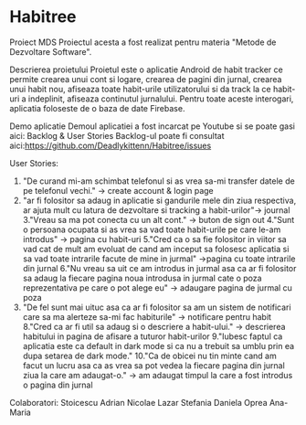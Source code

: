 # Habitree
Proiect MDS
Proiectul acesta a fost realizat pentru materia "Metode de Dezvoltare Software".

Descrierea proietului 
Proietul este o aplicatie Android de habit tracker ce permite crearea unui cont si logare, crearea de pagini din jurnal, crearea unui habit nou, afiseaza toate habit-urile utilizatorului si da track la ce habit-uri a indeplinit, afiseaza continutul jurnalului. Pentru toate aceste interogari, aplicatia foloseste de o baza de date Firebase.

Demo aplicatie
Demoul aplicatiei a fost incarcat pe Youtube si se poate gasi aici:
Backlog & User Stories
Backlog-ul poate fi consultat aici:https://github.com/Deadlykittenn/Habitree/issues

User Stories:
1. "De curand mi-am schimbat telefonul si as vrea sa-mi transfer datele de pe telefonul vechi." -> create account & login page 
2. "ar fi folositor sa adaug in aplicatie si gandurile mele din ziua respectiva, ar ajuta mult cu latura de dezvoltare si tracking a habit-urilor"-> journal
3."Vreau sa ma pot conecta cu un alt cont." -> buton de sign out
4."Sunt o persoana ocupata si as vrea sa vad toate habit-urile pe care le-am introdus" -> pagina cu habit-uri
5."Cred ca o sa fie folositor in viitor sa vad cat de mult am evoluat de cand am inceput sa folosesc aplicatia si sa vad toate intrarile facute de mine in jurmal" ->pagina cu toate intrarile din jurnal
6."Nu vreau sa uit ce am introdus in jurmal asa ca ar fi folositor sa adaug la fiecare pagina noua introdusa in jurmal cate o poza reprezentativa pe care o pot alege eu" -> adaugare pagina de jurmal cu poza 
7. "De fel sunt mai uituc asa ca ar fi folositor sa am un sistem de notificari care sa ma alerteze sa-mi fac habiturile" -> notificare pentru habit
8."Cred ca ar fi util sa adaug si o descriere a habit-ului." -> descrierea habitului in pagina de afisare a tuturor habit-urilor
9."Iubesc faptul ca aplicatia este ca default in dark mode si ca nu a trebuit sa umblu prin ea dupa setarea de dark mode."
10."Ca de obicei nu tin minte cand am facut un lucru asa ca as vrea sa pot vedea la fiecare pagina din jurnal ziua la care am adaugat-o." -> am adaugat timpul la care a fost introdus o pagina din jurnal

Colaboratori:
Stoicescu Adrian Nicolae
Lazar Stefania Daniela
Oprea Ana-Maria

